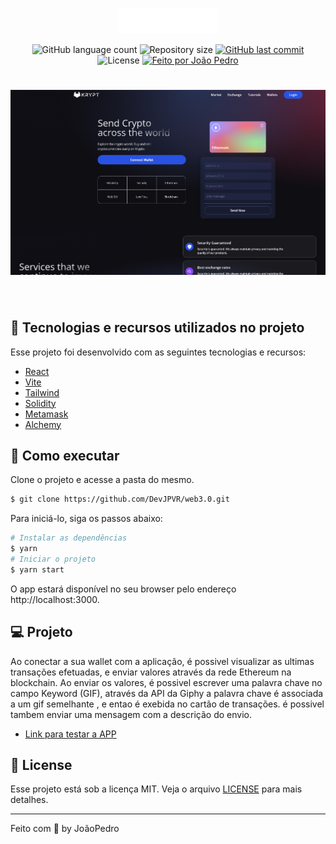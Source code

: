 <p align="center">
  <img alt="Gpt3" src="https://github.com/DevJPVR/Web3.0/blob/main/client/images/logo.png" width="160px">
</p>

<p align="center">
  <img alt="GitHub language count" src="https://img.shields.io/github/languages/count/DevJPVR/Web3.0?color=%2304D361">

  <img alt="Repository size" src="https://img.shields.io/github/repo-size/DevJPVR/Web3.0">

  
  <a href="https://github.com/DevJPVR/Web3.0/commits/master">
    <img alt="GitHub last commit" src="https://img.shields.io/github/last-commit/DevJPVR/Web3.0">
  </a>
    
   <img alt="License" src="https://img.shields.io/badge/license-MIT-brightgreen">
   <a href="https://github.com/DevJPVR/Web3.0/blob/main/LICENSE">


  <a href="#">
    <img alt="Feito por João Pedro" src="https://img.shields.io/badge/feito%20por-JoaoPedro-%237519C1">
  </a>
  

 
</p>


<h1 align="center">
    <img alt="Gpt3" src=".github/preview.png" />
</h1>


<br>

## 🧪 Tecnologias e recursos utilizados no projeto

Esse projeto foi desenvolvido com as seguintes tecnologias e recursos:

- [React](https://reactjs.org)
- [Vite](https://vitejs.dev/)
- [Tailwind](https://tailwindcss.com/)
- [Solidity](https://docs.soliditylang.org/)
- [Metamask](https://metamask.io/)
- [Alchemy](https://www.alchemy.com/)


## 🚀 Como executar

Clone o projeto e acesse a pasta do mesmo.

```bash
$ git clone https://github.com/DevJPVR/web3.0.git
```

Para iniciá-lo, siga os passos abaixo:
```bash
# Instalar as dependências
$ yarn
# Iniciar o projeto
$ yarn start
```
O app estará disponível no seu browser pelo endereço http://localhost:3000.


## 💻 Projeto

Ao conectar a sua wallet com a aplicação, é possivel visualizar as ultimas transações efetuadas, e enviar valores através da rede Ethereum na blockchain. Ao enviar os valores, é possivel escrever uma palavra chave no campo Keyword (GIF), através da API da Giphy a palavra chave é associada a um gif semelhante , e entao é exebida no cartão de transações. é possivel tambem enviar uma mensagem com a descrição do envio.

- [Link para testar a APP](https://dazzling-mcclintock-61dab6.netlify.app/)



## 📝 License

Esse projeto está sob a licença MIT. Veja o arquivo [LICENSE](https://github.com/DevJPVR/web3.0/blob/main/LICENSE) para mais detalhes.

---

Feito com 💜 by JoãoPedro
